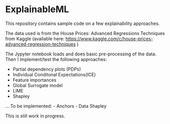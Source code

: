 # ExplainableML

This repository contains sample code on a few explainability approaches.

The data used is from the House Prices: Advanced Regressions Techniques from Kaggle (available here: https://www.kaggle.com/c/house-prices-advanced-regression-techniques )

The Jypyter notebook loads and does basic pre-processing of the data. Then I implement/test the following approaches: 
- Partial dependency plots (PDPs)
- Individual Conditonal Expectations(ICE)
- Feature importances 
- Global Surrogate model
- LIME
- Shapley

... To be implemented:  - Anchors
                        - Data Shapley
                        
  This is still work in progress. 
